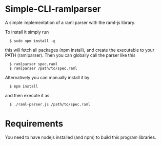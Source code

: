 Simple-CLI-ramlparser
=================

A simple implementation of a raml parser with the raml-js library.

To install it simply run 
```
  $ sudo npm install -g 
```
this will fetch all packages (npm install), and create the executable to your PATH (ramlparser). Then you can globally call the parser like this

```
  $ ramlparser spec.raml
  $ ramlparser /path/to/spec.raml
```
Alternatively you can manually install it by

```
  $ npm install
```

and then execute it as:
```
  $ ./raml-parser.js /path/to/spec.raml
```
# Requirements

You need to have nodejs installed (and npm) to build this program libraries.

